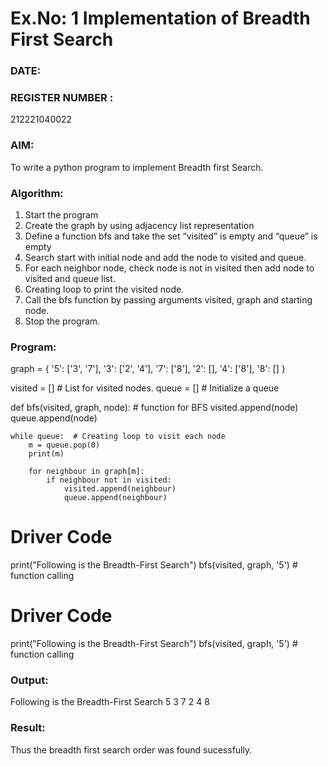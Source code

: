 # Ex.No: 1  Implementation of Breadth First Search 
### DATE:                                                                            
### REGISTER NUMBER : 
212221040022
### AIM: 
To write a python program to implement Breadth first Search. 
### Algorithm:
1. Start the program
2. Create the graph by using adjacency list representation
3. Define a function bfs and take the set “visited” is empty and “queue” is empty
4. Search start with initial node and add the node to visited and queue.
5. For each neighbor node, check node is not in visited then add node to visited and queue list.
6.  Creating loop to print the visited node.
7.   Call the bfs function by passing arguments visited, graph and starting node.
8.   Stop the program.
### Program:
graph = {
    '5': ['3', '7'],
    '3': ['2', '4'],
    '7': ['8'],
    '2': [],
    '4': ['8'],
    '8': []
}

visited = []  # List for visited nodes.
queue = []  # Initialize a queue


def bfs(visited, graph, node):  # function for BFS
    visited.append(node)
    queue.append(node)

    while queue:  # Creating loop to visit each node
        m = queue.pop(0)
        print(m)

        for neighbour in graph[m]:
            if neighbour not in visited:
                visited.append(neighbour)
                queue.append(neighbour)


# Driver Code
print("Following is the Breadth-First Search")
bfs(visited, graph, '5')  # function calling
# Driver Code
print("Following is the Breadth-First Search")
bfs(visited, graph, '5') # function calling 
### Output:
Following is the Breadth-First Search
5
3
7
2
4
8
### Result:
Thus the breadth first search order was found sucessfully.
